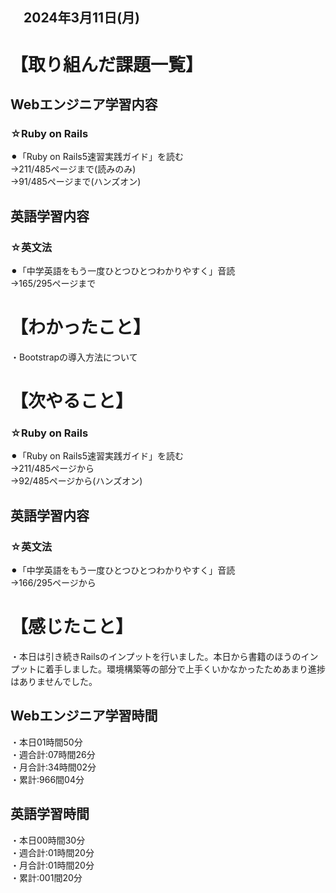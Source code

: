 ## 　2024年3月11日(月)
# 【取り組んだ課題一覧】
## Webエンジニア学習内容
### ☆Ruby on Rails
⚫︎「Ruby on Rails5速習実践ガイド」を読む<br>
→211/485ページまで(読みのみ)<br>
→91/485ページまで(ハンズオン)<br>
## 英語学習内容
### ☆英文法
⚫︎「中学英語をもう一度ひとつひとつわかりやすく」音読<br>
→165/295ページまで<br>
# 【わかったこと】
・Bootstrapの導入方法について<br>
# 【次やること】
### ☆Ruby on Rails
⚫︎「Ruby on Rails5速習実践ガイド」を読む<br>
→211/485ページから<br>
→92/485ページから(ハンズオン)<br>
## 英語学習内容
### ☆英文法
⚫︎「中学英語をもう一度ひとつひとつわかりやすく」音読<br>
→166/295ページから<br>
# 【感じたこと】
・本日は引き続きRailsのインプットを行いました。本日から書籍のほうのインプットに着手しました。環境構築等の部分で上手くいかなかったためあまり進捗はありませんでした。<br>
## Webエンジニア学習時間
・本日01時間50分<br>
・週合計:07時間26分<br>
・月合計:34時間02分<br>
・累計:966間04分<br>
## 英語学習時間
・本日00時間30分<br>
・週合計:01時間20分<br>
・月合計:01時間20分<br>
・累計:001間20分<br>
